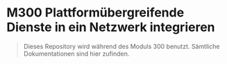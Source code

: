 # M300 Plattformübergreifende Dienste in ein Netzwerk integrieren

>Dieses Repository wird während des Moduls 300 benutzt. Sämtliche Dokumentationen sind hier zufinden.